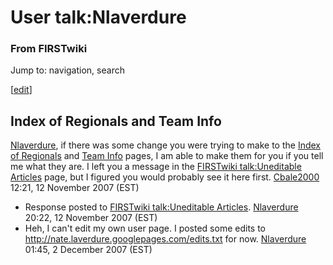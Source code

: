 # User talk:Nlaverdure

### From FIRSTwiki

Jump to: navigation, search

[[edit](/index.php?title=User_talk:Nlaverdure&action=edit&section=1 "Edit
section: Index of Regionals and Team Info" )]

##  Index of Regionals and Team Info

[Nlaverdure](/index.php/User:Nlaverdure "User:Nlaverdure" ), if there was some
change you were trying to make to the [Index of
Regionals](/index.php/Index_of_Regionals "Index of Regionals" ) and [Team
Info](/index.php/Team_Info "Team Info" ) pages, I am able to make them for you
if you tell me what they are. I left you a message in the [FIRSTwiki
talk:Uneditable Articles](/index.php/FIRSTwiki_talk:Uneditable_Articles
"FIRSTwiki talk:Uneditable Articles" ) page, but I figured you would probably
see it here first. [Cbale2000](/index.php/User:Cbale2000 "User:Cbale2000" )
12:21, 12 November 2007 (EST)

  * Response posted to [FIRSTwiki talk:Uneditable Articles](/index.php/FIRSTwiki_talk:Uneditable_Articles "FIRSTwiki talk:Uneditable Articles" ). [Nlaverdure](/index.php/User:Nlaverdure "User:Nlaverdure" ) 20:22, 12 November 2007 (EST) 
  * Heh, I can't edit my own user page. I posted some edits to <http://nate.laverdure.googlepages.com/edits.txt> for now. [Nlaverdure](/index.php/User:Nlaverdure "User:Nlaverdure" ) 01:45, 2 December 2007 (EST) 

